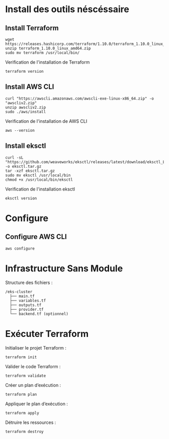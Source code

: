 # Install des outils néscéssaire

## Install Terraform
```shell
wget https://releases.hashicorp.com/terraform/1.10.0/terraform_1.10.0_linux_amd64.zip
unzip terraform_1.10.0_linux_amd64.zip
sudo mv terraform /usr/local/bin/
```
Verification de l'installation de Terraform
```shell
terraform version
```

## Install AWS CLI
```shell
curl "https://awscli.amazonaws.com/awscli-exe-linux-x86_64.zip" -o "awscliv2.zip"
unzip awscliv2.zip
sudo ./aws/install
```
Verification de l'installation de AWS CLI
```shell
aws --version
```

## Install eksctl
```shell
curl -sL "https://github.com/weaveworks/eksctl/releases/latest/download/eksctl_Linux_amd64.tar.gz" -o eksctl.tar.gz
tar -xzf eksctl.tar.gz
sudo mv eksctl /usr/local/bin
chmod +x /usr/local/bin/eksctl
```
Verification de l'installation eksctl
```shell
eksctl version
```

# Configure 

## Configure AWS CLI
```shell
aws configure
```

# Infrastructure Sans Module

Structure des fichiers :
```shell
/eks-cluster
  ├── main.tf
  ├── variables.tf
  ├── outputs.tf
  ├── provider.tf
  └── backend.tf (optionnel)
```

# Exécuter Terraform

Initialiser le projet Terraform :
```shell
terraform init
```

Valider le code Terraform :
```shell
terraform validate
```

Créer un plan d’exécution :
```shell
terraform plan
```

Appliquer le plan d’exécution :
```shell
terraform apply
```

Détruire les ressources :
```shell
terraform destroy
```